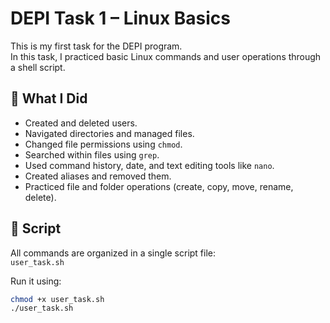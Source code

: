 # DEPI Task 1 – Linux Basics

This is my first task for the DEPI program.  
In this task, I practiced basic Linux commands and user operations through a shell script.

## 🔧 What I Did

- Created and deleted users.
- Navigated directories and managed files.
- Changed file permissions using `chmod`.
- Searched within files using `grep`.
- Used command history, date, and text editing tools like `nano`.
- Created aliases and removed them.
- Practiced file and folder operations (create, copy, move, rename, delete).

## 📁 Script

All commands are organized in a single script file:  
`user_task.sh`

Run it using:
```bash
chmod +x user_task.sh
./user_task.sh
